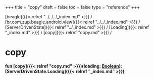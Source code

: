+++
title = "copy"
draft = false
toc = false
type = "reference"
+++

[beagle]({{< relref "../../../_index.md" >}}) / [br.com.zup.beagle.android.view]({{< relref "../../_index.md" >}}) / [ServerDrivenState]({{< relref "../_index.md" >}}) / [Loading]({{< relref "_index.md" >}}) / [copy]({{< relref "copy.md" >}}) / 



# copy  
  
<b><b>fun [copy]({{< relref "copy.md" >}})(loading: [Boolean](https://kotlinlang.org/api/latest/jvm/stdlib/kotlin/-boolean/index.html)): [ServerDrivenState.Loading]({{< relref "_index.md" >}})</b></b>  



